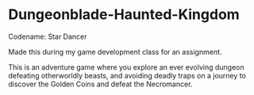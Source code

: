 # Dungeonblade-Haunted-Kingdom
Codename: Star Dancer

Made this during my game development class for an assignment.

This is an adventure game where you explore an ever evolving dungeon defeating otherworldly beasts, and avoiding deadly traps
on a journey to discover the Golden Coins and defeat the Necromancer.
